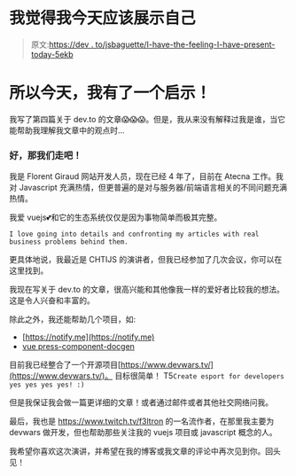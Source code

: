 # 我觉得我今天应该展示自己

> 原文:[https://dev . to/jsbaguette/I-have-the-feeling-I-have-present-today-5ekb](https://dev.to/jsbaguette/i-have-the-feeling-i-have-to-present-myself-today-5ekb)

# [](#so-today-i-had-a-revelation)所以今天，我有了一个启示！

我写了第四篇关于 dev.to 的文章😱😱😱。但是，我从来没有解释过我是谁，当它能帮助我理解我文章中的观点时...

### [](#well-then-lets-go)好，那我们走吧！

我是 Florent Giraud 网站开发人员，现在已经 4 年了，目前在 Atecna 工作。我对 Javascript 充满热情，但更普遍的是对与服务器/前端语言相关的不同问题充满热情。

我爱 vuejs💕和它的生态系统仅仅是因为事物简单而极其完整。

`I love going into details and confronting my articles with real business problems behind them.`

更具体地说，我最近是 CHTIJS 的演讲者，但我已经参加了几次会议，你可以在这里找到。

我现在写关于 dev.to 的文章，很高兴能和其他像我一样的爱好者比较我的想法。这是令人兴奋和丰富的。

除此之外，我还能帮助几个项目，如:

*   [https://notify.me](https://notify.me)
*   [vue press-component-docgen](https://f3ltron.github.io/vuepress-component-docgen/)

目前我已经整合了一个开源项目[https://www.devwars.tv/](https://www.devwars.tv/)。
目标很简单！
T5`Create esport for developers yes yes yes yes! :)`

但是我保证我会做一篇更详细的文章！或者通过邮件或者其他社交网络问我。

最后，我也是 https://www.twitch.tv/f3ltron 的一名流作者，在那里我主要为 devwars 做开发，但也帮助那些关注我的 vuejs 项目或 javascript 概念的人。

我希望你喜欢这次演讲，并希望在我的博客或我文章的评论中再次见到你。回头见！